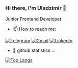 ### Hi there, I'm Uladzimir 👋
Junior Frontend Developer

- 📫 How to reach me:

[![Telegram](https://img.shields.io/badge/Telegram-2CA5E0?style=for-the-badge&logo=telegram&logoColor=white)](https://t.me/peennguin)
[![Gmail](https://img.shields.io/badge/Gmail-D14836?style=for-the-badge&logo=gmail&logoColor=white)](mailto:hrydzin@gmail.com)
[![LinkedIn](https://img.shields.io/badge/linkedin-%230077B5.svg?style=for-the-badge&logo=linkedin&logoColor=white)](https://www.linkedin.com/in/uładź-hrydzin-49901890/)

- 🌱 github statistics ...

[![Top Langs](https://github-readme-stats.vercel.app/api/top-langs/?username=uladek)](https://github.com/uladek/github-readme-stats)




<!--
**uladek/uladek** is a ✨ _special_ ✨ repository because its `README.md` (this file) appears on your GitHub profile.

Here are some ideas to get you started:

- 🔭 I’m currently working on ...
- 🌱 I’m currently learning ...
- 👯 I’m looking to collaborate on ...
- 🤔 I’m looking for help with ...
- 💬 Ask me about ...
- 📫 How to reach me: ...
- 😄 Pronouns: ...
- ⚡ Fun fact: ...
-->
